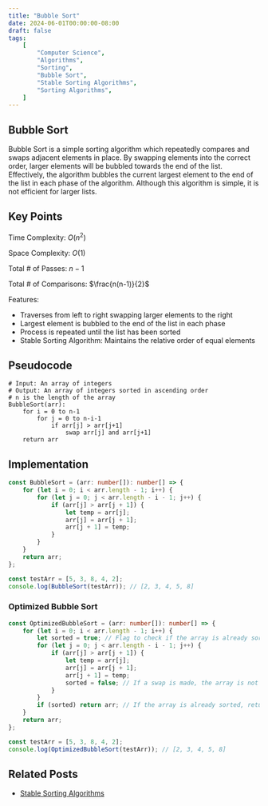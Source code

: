 ```yaml
---
title: "Bubble Sort"
date: 2024-06-01T00:00:00-08:00
draft: false
tags:
    [
        "Computer Science",
        "Algorithms",
        "Sorting",
        "Bubble Sort",
        "Stable Sorting Algorithms",
        "Sorting Algorithms",
    ]
---
```


## Bubble Sort

Bubble Sort is a simple sorting algorithm which repeatedly compares and swaps adjacent elements in place. By swapping elements into the correct order, larger elements will be bubbled towards the end of the list. Effectively, the algorithm bubbles the current largest element to the end of the list in each phase of the algorithm. Although this algorithm is simple, it is not efficient for larger lists.

## Key Points

<!-- - Time Complexity: O(n^2) -->

Time Complexity: $O({n}^{2})$

<!-- - Space Complexity: O(1) -->

Space Complexity: $O(1)$

<!-- Max Total # of Passes: n-1 -->

Total # of Passes: $n-1$

<!-- Total # of Comparisons: $n*(n-1)/2 -->

Total # of Comparisons: $\frac{n(n-1)}{2}$

Features:

-   Traverses from left to right swapping larger elements to the right
-   Largest element is bubbled to the end of the list in each phase
-   Process is repeated until the list has been sorted
-   Stable Sorting Algorithm: Maintains the relative order of equal elements

## Pseudocode

```
# Input: An array of integers
# Output: An array of integers sorted in ascending order
# n is the length of the array
BubbleSort(arr):
    for i = 0 to n-1
        for j = 0 to n-i-1
            if arr[j] > arr[j+1]
                swap arr[j] and arr[j+1]
    return arr
```

## Implementation

```typescript
const BubbleSort = (arr: number[]): number[] => {
    for (let i = 0; i < arr.length - 1; i++) {
        for (let j = 0; j < arr.length - i - 1; j++) {
            if (arr[j] > arr[j + 1]) {
                let temp = arr[j];
                arr[j] = arr[j + 1];
                arr[j + 1] = temp;
            }
        }
    }
    return arr;
};

const testArr = [5, 3, 8, 4, 2];
console.log(BubbleSort(testArr)); // [2, 3, 4, 5, 8]
```

### Optimized Bubble Sort

```typescript
const OptimizedBubbleSort = (arr: number[]): number[] => {
    for (let i = 0; i < arr.length - 1; i++) {
        let sorted = true; // Flag to check if the array is already sorted
        for (let j = 0; j < arr.length - i - 1; j++) {
            if (arr[j] > arr[j + 1]) {
                let temp = arr[j];
                arr[j] = arr[j + 1];
                arr[j + 1] = temp;
                sorted = false; // If a swap is made, the array is not sorted
            }
        }
        if (sorted) return arr; // If the array is already sorted, return it
    }
    return arr;
};

const testArr = [5, 3, 8, 4, 2];
console.log(OptimizedBubbleSort(testArr)); // [2, 3, 4, 5, 8]
```

## Related Posts

-   [Stable Sorting Algorithms](/notes/posts/stable-sorting-algorithms)

